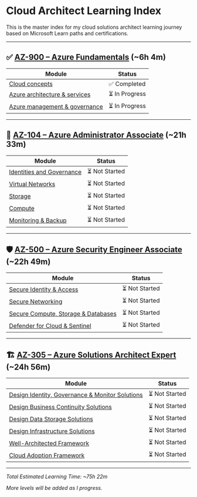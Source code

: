 # Cloud Architect Learning Index

This is the master index for my cloud solutions architect learning journey based on Microsoft Learn paths and certifications.

---

## ✅ [AZ-900 – Azure Fundamentals](01_azure_fundamentals/README.md) (~6h 4m)
| Module | Status |
|--------|--------|
| [Cloud concepts](01_azure_fundamentals/01_cloud_concepts.md) | ✅ Completed |
| [Azure architecture & services](01_azure_fundamentals/02_azure_architecture_services.md) | ⏳ In Progress |
| [Azure management & governance](01_azure_fundamentals/03_management_governance.md) | ⏳ In Progress |

---

## 🌱 [AZ-104 – Azure Administrator Associate](02_administrator_associate/README.md) (~21h 33m)
| Module | Status |
|--------|--------|
| [Identities and Governance](02_administrator_associate/01_identities_governance.md) | ⏳ Not Started |
| [Virtual Networks](02_administrator_associate/02_virtual_networks.md) | ⏳ Not Started |
| [Storage](02_administrator_associate/03_storage.md) | ⏳ Not Started |
| [Compute](02_administrator_associate/04_compute.md) | ⏳ Not Started |
| [Monitoring & Backup](02_administrator_associate/05_monitor_backup.md) | ⏳ Not Started |

---

## 🛡️ [AZ-500 – Azure Security Engineer Associate](03_security_engineer_associate/README.md) (~22h 49m)
| Module | Status |
|--------|--------|
| [Secure Identity & Access](03_security_engineer_associate/01_identity_access.md) | ⏳ Not Started |
| [Secure Networking](03_security_engineer_associate/02_secure_networking.md) | ⏳ Not Started |
| [Secure Compute, Storage & Databases](03_security_engineer_associate/03_secure_compute_storage.md) | ⏳ Not Started |
| [Defender for Cloud & Sentinel](03_security_engineer_associate/04_defender_sentinel.md) | ⏳ Not Started |

---

## 🏗️ [AZ-305 – Azure Solutions Architect Expert](04_solutions_architect_expert/README.md) (~24h 56m)
| Module | Status |
|--------|--------|
| [Design Identity, Governance & Monitor Solutions](04_solutions_architect_expert/01_design_identity_governance.md) | ⏳ Not Started |
| [Design Business Continuity Solutions](04_solutions_architect_expert/02_business_continuity.md) | ⏳ Not Started |
| [Design Data Storage Solutions](04_solutions_architect_expert/03_data_storage.md) | ⏳ Not Started |
| [Design Infrastructure Solutions](04_solutions_architect_expert/04_infrastructure.md) | ⏳ Not Started |
| [Well-Architected Framework](04_solutions_architect_expert/05_well_architected_framework.md) | ⏳ Not Started |
| [Cloud Adoption Framework](04_solutions_architect_expert/06_cloud_adoption_framework.md) | ⏳ Not Started |

---

_Total Estimated Learning Time: ~75h 22m_

_More levels will be added as I progress._
